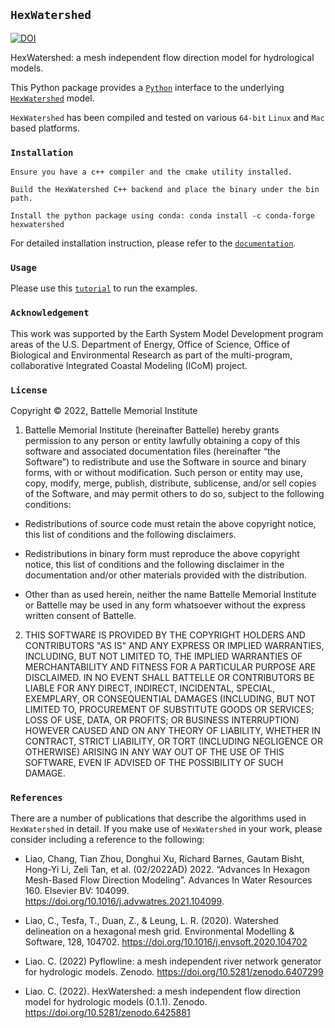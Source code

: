 ## `HexWatershed`

[![DOI](https://zenodo.org/badge/235201194.svg)](https://zenodo.org/badge/latestdoi/235201194)

HexWatershed: a mesh independent flow direction model for hydrological models.

This Python package provides a <a href="http://www.python.org">`Python`</a> interface to the underlying <a href="https://github.com/changliao1025/hexwatershed">`HexWatershed`</a> model.

`HexWatershed` has been compiled and tested on various `64-bit` `Linux` and `Mac` based platforms. 

### `Installation`

    Ensure you have a c++ compiler and the cmake utility installed.
    
    Build the HexWatershed C++ backend and place the binary under the bin path.

    Install the python package using conda: conda install -c conda-forge hexwatershed

For detailed installation instruction, please refer to the <a href="https://hexwatershed.readthedocs.io/en/latest/">`documentation`</a>.

### `Usage`

Please use this <a href="https://github.com/changliao1025/hexwatershed_tutorial">`tutorial`</a> to run the examples.
    
### `Acknowledgement`

This work was supported by the Earth System Model Development program areas of the U.S. Department of Energy, Office of Science, Office of Biological and Environmental Research as part of the multi-program, collaborative Integrated Coastal Modeling (ICoM) project. 

### `License`

Copyright © 2022, Battelle Memorial Institute

1. Battelle Memorial Institute (hereinafter Battelle) hereby grants permission to any person or entity lawfully obtaining a copy of this software and associated documentation files (hereinafter “the Software”) to redistribute and use the Software in source and binary forms, with or without modification. Such person or entity may use, copy, modify, merge, publish, distribute, sublicense, and/or sell copies of the Software, and may permit others to do so, subject to the following conditions:

* Redistributions of source code must retain the above copyright notice, this list of conditions and the following disclaimers.

* Redistributions in binary form must reproduce the above copyright notice, this list of conditions and the following disclaimer in the documentation and/or other materials provided with the distribution.

* Other than as used herein, neither the name Battelle Memorial Institute or Battelle may be used in any form whatsoever without the express written consent of Battelle.

2. THIS SOFTWARE IS PROVIDED BY THE COPYRIGHT HOLDERS AND CONTRIBUTORS "AS IS" AND ANY EXPRESS OR IMPLIED WARRANTIES, INCLUDING, BUT NOT LIMITED TO, THE IMPLIED WARRANTIES OF MERCHANTABILITY AND FITNESS FOR A PARTICULAR PURPOSE ARE DISCLAIMED. IN NO EVENT SHALL BATTELLE OR CONTRIBUTORS BE LIABLE FOR ANY DIRECT, INDIRECT, INCIDENTAL, SPECIAL, EXEMPLARY, OR CONSEQUENTIAL DAMAGES (INCLUDING, BUT NOT LIMITED TO, PROCUREMENT OF SUBSTITUTE GOODS OR SERVICES; LOSS OF USE, DATA, OR PROFITS; OR BUSINESS INTERRUPTION) HOWEVER CAUSED AND ON ANY THEORY OF LIABILITY, WHETHER IN CONTRACT, STRICT LIABILITY, OR TORT (INCLUDING NEGLIGENCE OR OTHERWISE) ARISING IN ANY WAY OUT OF THE USE OF THIS SOFTWARE, EVEN IF ADVISED OF THE POSSIBILITY OF SUCH DAMAGE.


### `References`

There are a number of publications that describe the algorithms used in `HexWatershed` in detail. If you make use of `HexWatershed` in your work, please consider including a reference to the following:


* Liao, Chang, Tian Zhou, Donghui Xu, Richard Barnes, Gautam Bisht, Hong-Yi Li, Zeli Tan, et al. (02/2022AD) 2022. “Advances In Hexagon Mesh-Based Flow Direction Modeling”. Advances In Water Resources 160. Elsevier BV: 104099. 
https://doi.org/10.1016/j.advwatres.2021.104099.

* Liao, C., Tesfa, T., Duan, Z., & Leung, L. R. (2020). Watershed delineation on a hexagonal mesh grid. Environmental Modelling & Software, 128, 104702. https://doi.org/10.1016/j.envsoft.2020.104702

* Liao. C. (2022) Pyflowline: a mesh independent river network generator for hydrologic models. Zenodo.
https://doi.org/10.5281/zenodo.6407299

* Liao. C. (2022). HexWatershed: a mesh independent flow direction model for hydrologic models (0.1.1). Zenodo. https://doi.org/10.5281/zenodo.6425881


